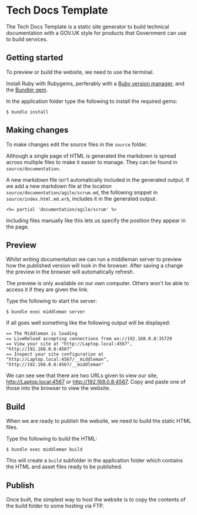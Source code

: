 # Tech Docs Template

The Tech Docs Template is a static site generator to build technical documentation with a GOV.UK style for products that Government can use to build services.

## Getting started

To preview or build the website, we need to use the terminal.

Install Ruby with Rubygems, perferably with a [Ruby version manager](https://www.ruby-lang.org/en/documentation/installation/#managers), and the [Bundler gem](http://bundler.io/).

In the application folder type the following to install the required gems:

```
$ bundle install
```

## Making changes

To make changes edit the source files in the `source` folder.

Although a single page of HTML is generated the markdown is spread across multiple files to make it easier to manage. They can be found in `source/documentation`.

A new markdown file isn't automatically included in the generated output. If we add a new markdown file at the location `source/documentation/agile/scrum.md`, the following snippet in `source/index.html.md.erb`, includes it in the generated output.

```
<%= partial 'documentation/agile/scrum' %>
```

Including files manually like this lets us specify the position they appear in the page.

## Preview

Whilst writing documentation we can run a middleman server to preview how the published version will look in the browser. After saving a change the preview in the browser will automatically refresh.

The preview is only available on our own computer. Others won't be able to access it if they are given the link.

Type the following to start the server:

```
$ bundle exec middleman server
```

If all goes well something like the following output will be displayed:

```
== The Middleman is loading
== LiveReload accepting connections from ws://192.168.0.8:35729
== View your site at "http://Laptop.local:4567", "http://192.168.0.8:4567"
== Inspect your site configuration at "http://Laptop.local:4567/__middleman", "http://192.168.0.8:4567/__middleman"
```

We can see see that there are two URLs given to view our site, http://Laptop.local:4567 or http://192.168.0.8:4567. Copy and paste one of those into the browser to view the website.

## Build

When we are ready to publish the website, we need to build the static HTML files.

Type the following to build the HTML:

```
$ bundle exec middleman build
```

This will create a `build` subfolder in the application folder which contains the HTML and asset files ready to be published.

## Publish

Once built, the simplest way to host the website is to copy the contents of the build folder to some hosting via FTP.

